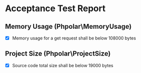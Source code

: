 # Acceptance Test Report

## Memory Usage (Phpolar\MemoryUsage)
- [x] Memory usage for a get request shall be below 108000 bytes

## Project Size (Phpolar\ProjectSize)
- [x] Source code total size shall be below 19000 bytes
